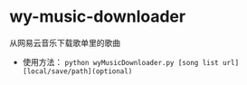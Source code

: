 # wy-music-downloader
从网易云音乐下载歌单里的歌曲

- 使用方法：
  `python wyMusicDownloader.py [song list url] [local/save/path](optional)`

